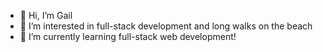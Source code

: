 - 👋 Hi, I’m Gail
- 👀 I’m interested in full-stack development and long walks on the beach
- 🌱 I’m currently learning full-stack web development!

<!---
gailedit/gailedit is a ✨ special ✨ repository because its `README.md` (this file) appears on your GitHub profile.
You can click the Preview link to take a look at your changes.
--->
